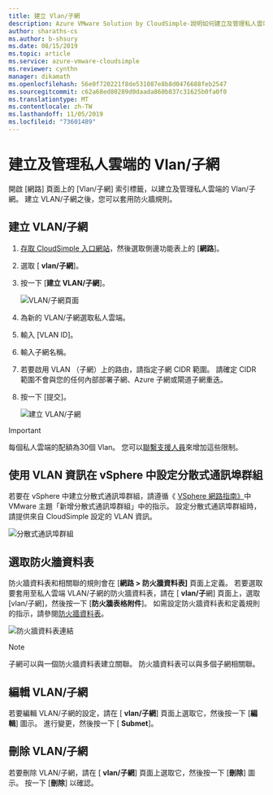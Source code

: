 ```yaml
---
title: 建立 Vlan/子網
description: Azure VMware Solution by CloudSimple-說明如何建立及管理私人雲端的 Vlan/子網，然後套用防火牆規則。
author: sharaths-cs
ms.author: b-shsury
ms.date: 08/15/2019
ms.topic: article
ms.service: azure-vmware-cloudsimple
ms.reviewer: cynthn
manager: dikamath
ms.openlocfilehash: 56e0f720221f8de531087e8b8d0476688feb2547
ms.sourcegitcommit: c62a68ed80289d0daada860b837c31625b0fa0f0
ms.translationtype: MT
ms.contentlocale: zh-TW
ms.lasthandoff: 11/05/2019
ms.locfileid: "73601489"
---
```

# <a name="create-and-manage-vlanssubnets-for-your-private-clouds"></a>建立及管理私人雲端的 Vlan/子網

開啟 [網路] 頁面上的 [Vlan/子網] 索引標籤，以建立及管理私人雲端的 Vlan/子網。 建立 VLAN/子網之後，您可以套用防火牆規則。

## <a name="create-a-vlansubnet"></a>建立 VLAN/子網

1. [存取 CloudSimple 入口網站](access-cloudsimple-portal.md)，然後選取側邊功能表上的 [**網路**]。
2. 選取 [ **vlan/子網**]。
3. 按一下 [**建立 VLAN/子網**]。

    ![VLAN/子網頁面](media/vlan-subnet-page.png)

4. 為新的 VLAN/子網選取私人雲端。
5. 輸入 [VLAN ID]。
6. 輸入子網名稱。
7. 若要啟用 VLAN （子網）上的路由，請指定子網 CIDR 範圍。 請確定 CIDR 範圍不會與您的任何內部部署子網、Azure 子網或閘道子網重迭。
8. 按一下 [提交]。

    ![建立 VLAN/子網](media/create-new-vlan-subnet-details.png)


> [!IMPORTANT]
> 每個私人雲端的配額為30個 Vlan。 您可以[聯繫支援人員](https://portal.azure.com/#blade/Microsoft_Azure_Support/HelpAndSupportBlade/newsupportrequest)來增加這些限制。

## <a name="use-vlan-information-to-set-up-a-distributed-port-group-in-vsphere"></a>使用 VLAN 資訊在 vSphere 中設定分散式通訊埠群組

若要在 vSphere 中建立分散式通訊埠群組，請遵循《 <a href="https://docs.vmware.com/en/VMware-vSphere/6.5/vsphere-esxi-vcenter-server-65-networking-guide.pdf" target="_blank">VSphere 網路指南》</a>中 VMware 主題「新增分散式通訊埠群組」中的指示。 設定分散式通訊埠群組時，請提供來自 CloudSimple 設定的 VLAN 資訊。

![分散式通訊埠群組](media/distributed-port-group.png)

## <a name="select-a-firewall-table"></a>選取防火牆資料表

防火牆資料表和相關聯的規則會在 [**網路 > 防火牆資料表]** 頁面上定義。 若要選取要套用至私人雲端 VLAN/子網的防火牆資料表，請在 [ **vlan/子**網] 頁面上，選取 [vlan/子網]，然後按一下 [**防火牆表格附件**]。 如需設定防火牆資料表和定義規則的指示，請參閱[防火牆資料表](firewall.md)。

![防火牆資料表連結](media/vlan-subnet-firewall-link.png)

> [!NOTE]
> 子網可以與一個防火牆資料表建立關聯。 防火牆資料表可以與多個子網相關聯。

## <a name="edit-a-vlansubnet"></a>編輯 VLAN/子網

若要編輯 VLAN/子網的設定，請在 [ **vlan/子網**] 頁面上選取它，然後按一下 [**編輯**] 圖示。 進行變更，然後按一下 [ **Submet**]。

## <a name="delete-a-vlansubnet"></a>刪除 VLAN/子網

若要刪除 VLAN/子網，請在 [ **vlan/子網**] 頁面上選取它，然後按一下 [**刪除**] 圖示。 按一下 [**刪除**] 以確認。
